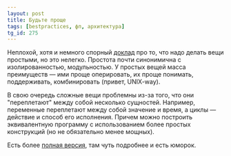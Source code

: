 ```yaml
---
layout: post
title: Будьте проще
tags: [bestpractices, фп, архитектура]
tg_id: 275
---
```

Неплохой, хотя и немного спорный [доклад](https://www.youtube.com/watch?v=rI8tNMsozo0) про то, что надо делать вещи простыми, но это нелегко. Простота почти синонимична с изолированностью, модульностью. У простых вещей масса преимуществ — ими проще оперировать, их проще понимать, поддерживать, комбинировать (привет, UNIX-way).

В свою очередь сложные вещи проблемны из-за того, что они "переплетают" между собой несколько сущностей. Например, переменные переплетают между собой значение и время, а циклы — действие и способ его исполнения. Причем можно построить эквивалентную программу с использованием более простых конструкций (но не обязательно менее мощных).

Есть более [полная версия](https://www.youtube.com/watch?v=LKtk3HCgTa8), там чуть подробнее и есть юморок.

